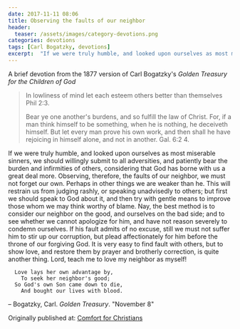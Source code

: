 ```yaml
---
date: 2017-11-11 08:06
title: Observing the faults of our neighbor
header:
  teaser: /assets/images/category-devotions.png
categories: devotions
tags: [Carl Bogatzky, devotions]
excerpt:  "If we were truly humble, and looked upon ourselves as most miserable sinners, we should willingly submit to all adversities, and patiently bear the burden and infirmities of others, considering that God has borne with us a great deal more."
---
```

A brief devotion from the 1877 version of Carl Bogatzky's *Golden Treasury for the Children of God*


>In lowliness of mind let each esteem others better than themselves Phil 2:3.
> 
>Bear ye one another's burdens, and so fulfill the law of Christ. For, if a man think himself to be something, when he is nothing, he deceiveth himself. But let every man prove his own work, and then shall he have rejoicing in himself alone, and not in another. Gal. 6:2 4. 

If we were truly humble, and looked upon ourselves as most miserable sinners, we should willingly submit to all adversities, and patiently bear the burden and infirmities of others, considering that God has borne with us a great deal more. Observing, therefore, the faults of our neighbor, we must not forget our own. Perhaps in other things we are weaker than he. This will restrain us from judging rashly, or speaking unadvisedly to others; but first we should speak to God about it, and then try with gentle means to improve those whom we may think worthy of blame. Nay, the best method is to consider our neighbor on the good, and ourselves on the bad side; and to see whether we cannot apologize for him, and have not reason severely to condemn ourselves. If his fault admits of no excuse, still we must not suffer him to stir up our corruption, but plead affectionately for him before the throne of our forgiving God. It is very easy to find fault with others, but to show love, and restore them by prayer and brotherly correction, is quite another thing. Lord, teach me to love my neighbor as myself! 

```
  Love lays her own advantage by, 
    To seek her neighbor's good; 
  So God's own Son came down to die, 
    And bought our lives with blood. 
```

– Bogatzky, Carl. *Golden Treasury*. "November 8"

<div>Originally published at: <a href='http://www.alecsatin.com/'>Comfort for Christians</a></div>